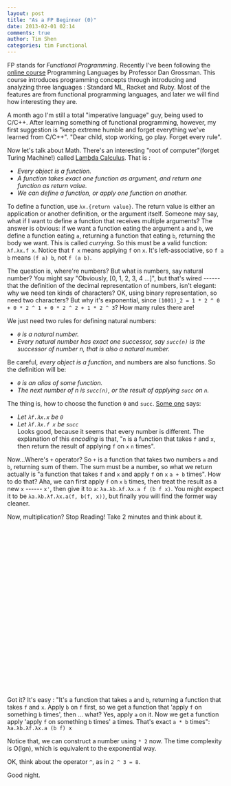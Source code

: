 ```yaml
---
layout: post
title: "As a FP Beginner (0)"
date: 2013-02-01 02:14
comments: true
author: Tim Shen
categories: tim Functional
---
```


FP stands for *Functional Programming*. Recently I've been following the [online course](https://www.coursera.org/course/proglang) Programming Languages by Professor Dan Grossman. This course introduces programming concepts through introducing and analyzing three languages : Standard ML, Racket and Ruby. Most of the features are from functional programming languages, and later we will find how interesting they are.

A month ago I'm still a total "imperative language" guy, being used to C/C++. After learning something of functional programming, however, my first suggestion is "keep extreme humble and forget everything we've learned from C/C++". "Dear child, stop working, go play. Forget every rule".

Now let's talk about Math. There's an interesting "root of computer"(forget Turing Machine!) called [Lambda Calculus](http://en.wikipedia.org/wiki/Lambda\_calculus). That is :  
- *Every object is a function.*  
- *A function takes exact one function as argument, and return one function as return value.*  
- *We can define a function, or apply one function on another.*

To define a function, use `λx.{return value}`. The return value is either an application or another definition, or the argument itself. Someone may say, what if I want to define a function that receives multiple arguments? The answer is obvious: if we want a function eating the argument `a` and `b`, we define a function eating `a`, returning a function that eating `b`, returning the body we want. This is called *currying*. So this must be a valid function: `λf.λx.f x`. Notice that `f x` means applying `f` on `x`. It's left-associative, so `f a b` means `(f a) b`, not `f (a b)`.

The question is, where're numbers? But what is numbers, say natural number? You might say "Obviously, [0, 1, 2, 3, 4 ...]", but that's wired ------ that the definition of the decimal representation of numbers, isn't elegant: why we need ten kinds of characters? OK, using binary representation, so need two characters? But why it's exponential, since `(1001)_2 = 1 * 2 ^ 0 + 0 * 2 ^ 1 + 0 * 2 ^ 2 + 1 * 2 ^ 3`? How many rules there are!

We just need two rules for defining natural numbers:  
- *`0` is a natural number.*  
- *Every natural number has exact one successor, say `succ(n)` is the successor of number n, that is also a natural number.*

Be careful, *every object is a function*, and numbers are also functions. So the definition will be:  
- *`0` is an alias of some function.*  
- *The next number of n is `succ(n)`, or the result of applying `succ` on `n`.*

The thing is, how to choose the function `0` and `succ`. [Some one](http://en.wikipedia.org/wiki/Alonzo\_Church) says:  
- *Let `λf.λx.x` be `0`*  
- *Let `λf.λx.f x` be `succ`*  
Looks good, because it seems that every number is different. The explanation of this *encoding* is that, "`n` is a function that takes `f` and `x`, then return the result of applying `f` on `x` `n` times".

Now...Where's `+` operator? So `+` is a function that takes two numbers `a` and `b`, returning sum of them. The sum must be a number, so what we return actually is "a function that takes `f` and `x` and apply `f` on `x` `a + b` times". How to do that? Aha, we can first apply `f` on `x` `b` times, then treat the result as a new `x` ------ `x'`, then give it to `a`: `λa.λb.λf.λx.a f (b f x)`. You might expect it to be `λa.λb.λf.λx.a(f, b(f, x))`, but finally you will find the former way cleaner.

Now, multiplication? Stop Reading! Take 2 minutes and think about it.
<br/>
<br/>
<br/>
<br/>
<br/>
<br/>
<br/>
<br/>
<br/>
<br/>
<br/>
<br/>
<br/>
<br/>
<br/>
<br/>
<br/>
<br/>
<br/>
<br/>
<br/>
<br/>
<br/>
<br/>
<br/>
Got it? It's easy : "It's a function that takes `a` and `b`, returning a function that takes `f` and `x`. Apply `b` on `f` first, so we get a function that 'apply `f` on something `b` times', then ... what? Yes, apply `a` on it. Now we get a function apply 'apply `f` on something `b` times' a times. That's exact `a * b` times": `λa.λb.λf.λx.a (b f) x`

Notice that, we can construct a number using `* 2` now. The time complexity is O(lgn), which is equivalent to the exponential way.

OK, think about the operator `^`, as in `2 ^ 3 = 8`.

Good night.
